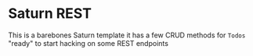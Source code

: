 # Saturn REST

This is a barebones Saturn template it has a few CRUD methods for `Todos` "ready" to start hacking on some REST endpoints
